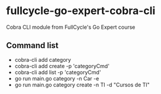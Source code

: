 # fullcycle-go-expert-cobra-cli
Cobra CLI module from FullCycle's Go Expert course

## Command list
* cobra-cli add category
* cobra-cli add create -p 'categoryCmd'
* cobra-cli add list -p 'categoryCmd'
* go run main.go category -n Car -e
* go run main.go category create -n TI -d "Cursos de TI"
